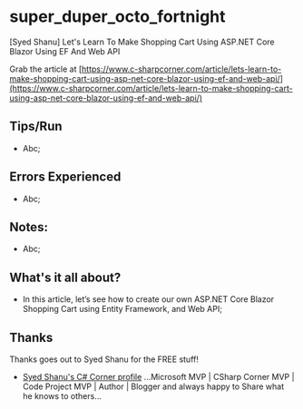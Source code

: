 # super_duper_octo_fortnight
[Syed Shanu] Let's Learn To Make Shopping Cart Using ASP.NET Core Blazor Using EF And Web API

Grab the article at [https://www.c-sharpcorner.com/article/lets-learn-to-make-shopping-cart-using-asp-net-core-blazor-using-ef-and-web-api/](https://www.c-sharpcorner.com/article/lets-learn-to-make-shopping-cart-using-asp-net-core-blazor-using-ef-and-web-api/)

## Tips/Run

* Abc;

## Errors Experienced

* Abc;

## Notes:

* Abc;

## What's it all about?

* In this article, let’s see how to create our own ASP.NET Core Blazor Shopping Cart using Entity Framework, and Web API;

## Thanks

Thanks goes out to Syed Shanu for the FREE stuff!

* [Syed Shanu's C# Corner profile](https://www.c-sharpcorner.com/members/syed-shanu) ...Microsoft MVP | CSharp Corner MVP | Code Project MVP | Author | Blogger and always happy to Share what he knows to others...
